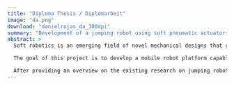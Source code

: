 ```yaml
---
title: "Diploma Thesis / Diplomarbeit"
image: "da.png"
download: "danielrojas_da_300dpi"
summary: "Development of a jumping robot using soft pneumatic actuators"
abstract: >
  Soft robotics is an emerging field of novel mechanical designs that create compliant and tolerant structures out of flexible materials, attempting to reduce the complexity of both their hardware and software to compensate for or eliminate some of the constraints set by traditional ’hard’ robots such as low adaptability or high complexity. At the same time, jumping is a very interesting method of locomotion, with the animal kingdom providing myriads of very diverse and successful examples. The study of jumping or hopping robots could prove extremely useful in situations such as rough terrain, high obstacles and other complex environments.

  The goal of this project is to develop a mobile robot platform capable of jumping locomotion using soft, silcone elastomer based pneumatic actuators as legs that accelerate the platform upwards by expanding rapidly upon applying internal air pressure. The robot is able to control the direction of the jump by altering the timing patterns in which the individual legs are activated. It is equipped with on-board electronics that allow controlling and logging the jumping performance.

  After providing an overview on the existing research on jumping robots, fluidic actuation and soft robotics, the actuators themselves are designed, tested and their static and dynamic behavior characterized. Then, the robot platform is developed, including the structural design, the pneumatic system, the electronics and the control software. A protocol is implemented to allow wireless communication between the robot and a PC. A tetherless version with on-board electrical and pneumatic supply is also presented. Afterwards, several experiments are conducted to evaluate and improve the jumping performance with regards to height, distance and direction, and the insights gained are compiled to gauge the usefulness of such robotic systems. Furthermore, challenges encountered and pointers for further research are outlined.
---
```

